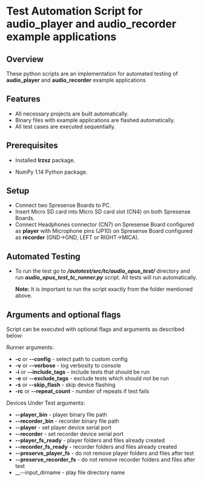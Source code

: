# Test Automation Script for audio_player and audio_recorder example applications

## Overview

These python scripts are an implementation for automated testing of __audio_player__ and
__audio_recorder__ example applications

## Features

- All necessary projects are built automatically.
- Binary files with example applications are flashed automatically.
- All test cases are executed sequentially.

## Prerequisites

- Installed __lrzsz__ package.

- NumPy 1.14 Python package.

## Setup

- Connect two Spresense Boards to PC.
- Insert Micro SD card into Micro SD card slot (CN4) on both Spresense Boards.
- Connect Headphones connector (CN7) on Spresense Board configured as __player__ with Microphone
pins (JP10) on Spresense Board configured as __recorder__ (GND->GND, LEFT or RIGHT->MICA).

## Automated Testing

- To run the test go to __*/autotest/src/tc/audio_opus_test/*__ directory and run
  __*audio_opus_test_tc_runner.py*__ script. All tests will run automatically.

    __Note:__ It is important to run the script exactly from the folder mentioned above.

## Arguments and optional flags

Script can be executed with optional flags and arguments as described below:

Runner arguments:

- __-c__ or __--config__ - select path to custom config
- __-v__ or __--verbose__ - log verbosity to console
- __-i__ or __--include_tags__ - include tests that should be run
- __-e__ or __--exclude_tags__ - exclude tests which should not be run
- __-s__ or __--skip_flash__ - skip device flashing
- __-rc__ or __--repeat_count__ - number of repeats if test fails

Devices Under Test arguments:

- __--player_bin__ - player binary file path
- __--recorder_bin__ - recorder binary file path
- __--player__ - set player device serial port
- __--recorder__ - set recorder device serial port
- __--player_fs_ready__ - player folders and files already created
- __--recorder_fs_ready__ - recorder folders and files already created
- __--preserve_player_fs__ - do not remove player folders and files after test
- __--preserve_recorder_fs__ - do not remove recorder folders and files after test
- __--input_dirname - play file directory name
